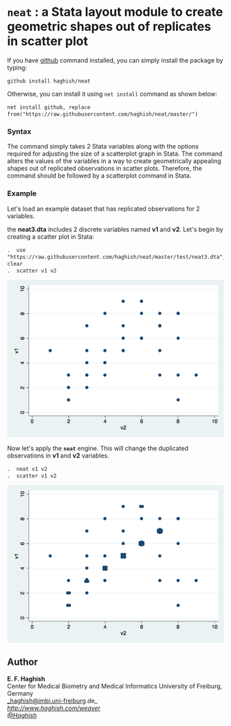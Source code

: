 # `neat` : a Stata layout module to create geometric shapes out of replicates in scatter plot


If you have [github](https://github.com/haghish/github) command installed, you can simply install 
the package by typing:

```{js}
github install haghish/neat
```

Otherwise, you can install it using `net install` command as shown below:

```{js}
net install github, replace from("https://raw.githubusercontent.com/haghish/neat/master/")
```

### Syntax

The command simply takes 2 Stata variables along with the options required for adjusting the size of 
a scatterplot graph in Stata. The command alters the values of the variables in a way to create 
geometrically appealing shapes out of replicated observations in scatter plots. Therefore, the command 
should be followed by a scatterplot command in Stata.  

### Example

Let's load an example dataset that has replicated observations for 2 variables. 


the **neat3.dta** includes 2 discrete variables named **v1** and **v2**.
Let's begin by creating a scatter plot in Stata:

    .  use "https://raw.githubusercontent.com/haghish/neat/master/test/neat3.dta", clear
    .  scatter v1 v2 

![](https://raw.githubusercontent.com/haghish/neat/master/test/Weaver-figure/figure_2.png)

Now let's apply the **`neat`** engine. This will change the duplicated
observations in **v1** and **v2** variables.

    .  neat v1 v2
    .  scatter v1 v2

![](https://raw.githubusercontent.com/haghish/neat/master/test/Weaver-figure/figure_3.png)


Author
------
  **E. F. Haghish**  
  Center for Medical Biometry and Medical Informatics
  University of Freiburg, Germany      
  _haghish@imbi.uni-freiburg.de_     
  _http://www.haghish.com/weaver_  
  _[@Haghish](https://twitter.com/Haghish)_   
  

    






